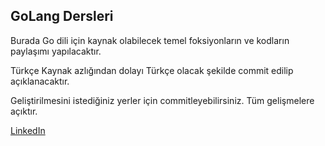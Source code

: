 ## GoLang Dersleri

Burada Go dili için kaynak olabilecek temel foksiyonların ve kodların paylaşımı yapılacaktır.

Türkçe Kaynak azlığından dolayı Türkçe olacak şekilde commit edilip açıklanacaktır.

Geliştirilmesini istediğiniz yerler için commitleyebilirsiniz. Tüm gelişmelere açıktır.

[LinkedIn](https://tr.linkedin.com/in/mervanerdem)
